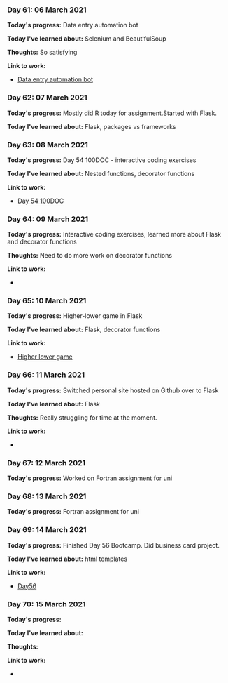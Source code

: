 
### Day 61: 06 March 2021
**Today's progress:** Data entry automation bot
    
**Today I've learned about:** Selenium and BeautifulSoup
    
**Thoughts:** So satisfying
    
**Link to work:**

* [Data entry automation bot](https://github.com/bethpritchard/100DaysOfCodeBootcamp/blob/master/Day53)
    

    
### Day 62: 07 March 2021
**Today's progress:** Mostly did R today for assignment.Started with Flask.
    
**Today I've learned about:** Flask, packages vs frameworks

    

    
### Day 63: 08 March 2021
**Today's progress:** Day 54 100DOC - interactive coding exercises
    
**Today I've learned about:** Nested functions, decorator functions
    
**Link to work:**

* [Day 54 100DOC](https://github.com/bethpritchard/100DaysOfCodeBootcamp/blob/master/Day54)
    

    
### Day 64: 09 March 2021
**Today's progress:** Interactive coding exercises, learned more about Flask and decorator functions

**Thoughts:** Need to do more work on decorator functions
    
**Link to work:**

* [](https://github.com/bethpritchard/100DaysOfCodeBootcamp/blob/master/Day)
    

    
### Day 65: 10 March 2021
**Today's progress:** Higher-lower game in Flask
    
**Today I've learned about:** Flask, decorator functions
    
**Link to work:**

* [Higher lower game](https://github.com/bethpritchard/100DaysOfCodeBootcamp/blob/master/higher_lower_server.py)
    

    
### Day 66: 11 March 2021
**Today's progress:** Switched personal site hosted on Github over to Flask
    
**Today I've learned about:** Flask
    
**Thoughts:** Really struggling for time at the moment.
    
**Link to work:**

* [](https://github.com/bethpritchard/100DaysOfCodeBootcamp/blob/master/)
    

    
### Day 67: 12 March 2021
**Today's progress:** Worked on Fortran assignment for uni

    
### Day 68: 13 March 2021
**Today's progress:**  Fortran assignment for uni

    
### Day 69: 14 March 2021
**Today's progress:** Finished Day 56 Bootcamp. Did business card project.
    
**Today I've learned about:** html templates

**Link to work:**

* [Day56](https://github.com/bethpritchard/100DaysOfCodeBootcamp/blob/master/Day56)
    

    
### Day 70: 15 March 2021
**Today's progress:**
    
**Today I've learned about:**
    
**Thoughts:**
    
**Link to work:**

* [](https://github.com/bethpritchard/100DaysOfCodeBootcamp/blob/master/)
    

    
